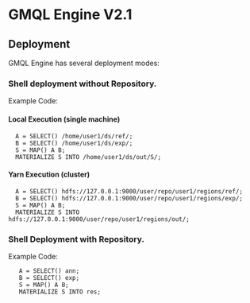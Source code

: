 
# GMQL Engine V2.1
## Deployment
GMQL Engine has several deployment modes: 

### Shell deployment without Repository.
  
  Example Code:
  
#### Local Execution (single machine)
  ```
    A = SELECT() /home/user1/ds/ref/;
    B = SELECT() /home/user1/ds/exp/;
    S = MAP() A B;
    MATERIALIZE S INTO /home/user1/ds/out/S/;
  ```
   
#### Yarn Execution (cluster)
  
  ```
    A = SELECT() hdfs://127.0.0.1:9000/user/repo/user1/regions/ref/;
    B = SELECT() hdfs://127.0.0.1:9000/user/repo/user1/regions/exp/;
    S = MAP() A B;
    MATERIALIZE S INTO hdfs://127.0.0.1:9000/user/repo/user1/regions/out/;
  ```
  
### Shell Deployment with Repository.

  Example Code: 
  
 ```
    A = SELECT() ann;
    B = SELECT() exp;
    S = MAP() A B;
    MATERIALIZE S INTO res;
  ```
